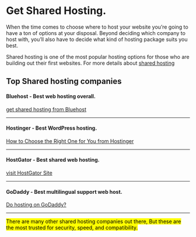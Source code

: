 # Get Shared Hosting.
When the time comes to choose where to host your website you’re going to have a ton of options at your disposal. Beyond deciding which company to host with, you’ll also have to decide what kind of hosting package suits you best.

Shared hosting is one of the most popular hosting options for those who are building out their first websites.
For more details about [shared hosting](https://www.hostgator.com/blog/what-is-shared-hosting/)

## Top Shared hosting companies

#### Bluehost - Best web hosting overall.
[get shared hosting from Bluehost](https://www.bluehost.com/hosting/shared#pricing-cards)  

--- 

#### Hostinger - Best WordPress hosting.
[How to Choose the Right One for You from Hostinger](https://www.hostinger.com/tutorials/how-to-choose-web-hosting-plan) 

---

#### HostGator - Best shared web hosting.
[visit HostGator Site](https://www.hostgator.com/web-hosting)

---

#### GoDaddy - Best multilingual support web host.
[Do hosting on GoDaddy?](https://ae.godaddy.com/hosting/web-hosting)

---------------
<mark>
 There are many other shared hosting companies out there,
 But these are the most trusted for security, speed, and compatibility.
</mark>